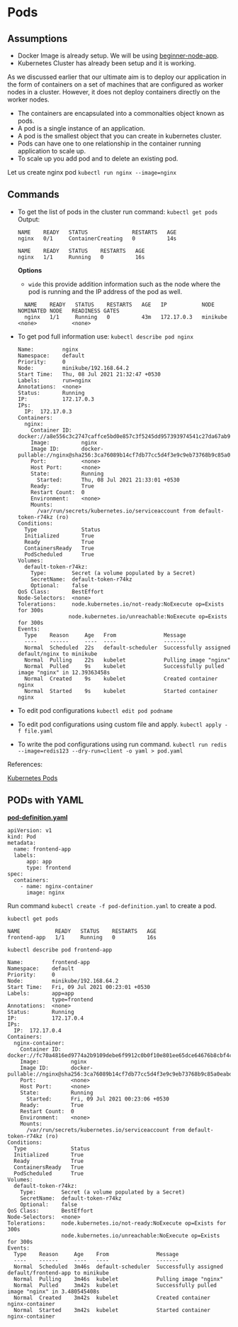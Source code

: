 # Pods

## Assumptions

- Docker Image is already setup. We will be using [beginner-node-app](https://hub.docker.com/repository/docker/prateek9958/beginner-node-app).
- Kubernetes Cluster has already been setup and it is working.

As we discussed earlier that our ultimate aim is to deploy our application in the form of containers on a set of machines that are configured as worker nodes in a cluster.
However, it does not deploy containers directly on the worker nodes.

- The containers are encapsulated into a commonalties object known as pods.
- A pod is a single instance of an application.
- A pod is the smallest object that you can create in kubernetes cluster.
- Pods can have one to one relationship in the container running application to scale up.
- To scale up you add pod and to delete an existing pod.

Let us create nginx pod `kubectl run nginx --image=nginx`

## Commands

- To get the list of pods in the cluster run command:
  `kubectl get pods`
  Output:

  ```
  NAME    READY   STATUS              RESTARTS   AGE
  nginx   0/1     ContainerCreating   0          14s
  ```

  ```
  NAME    READY   STATUS    RESTARTS   AGE
  nginx   1/1     Running   0          16s
  ```

  **Options**
  - `wide` this provide addition information such as the node where the pod is running and the IP address of the pod as well.

  ```
    NAME    READY   STATUS    RESTARTS   AGE   IP           NODE       NOMINATED NODE   READINESS GATES
    nginx   1/1     Running   0          43m   172.17.0.3   minikube   <none>           <none>
  ```

- To get pod full information use:
  `kubectl describe pod nginx`

  ```
  Name:         nginx
  Namespace:    default
  Priority:     0
  Node:         minikube/192.168.64.2
  Start Time:   Thu, 08 Jul 2021 21:32:47 +0530
  Labels:       run=nginx
  Annotations:  <none>
  Status:       Running
  IP:           172.17.0.3
  IPs:
    IP:  172.17.0.3
  Containers:
    nginx:
      Container ID:   docker://a8e556c3c2747caffce5bd0e857c3f5245dd957393974541c27da67ab96a5940
      Image:          nginx
      Image ID:       docker-pullable://nginx@sha256:3ca76089b14cf7db77cc5d4f3e9c9eb73768b9c85a0eabde1046435a6aa41c06
      Port:           <none>
      Host Port:      <none>
      State:          Running
        Started:      Thu, 08 Jul 2021 21:33:01 +0530
      Ready:          True
      Restart Count:  0
      Environment:    <none>
      Mounts:
        /var/run/secrets/kubernetes.io/serviceaccount from default-token-r74kz (ro)
  Conditions:
    Type              Status
    Initialized       True 
    Ready             True 
    ContainersReady   True 
    PodScheduled      True 
  Volumes:
    default-token-r74kz:
      Type:        Secret (a volume populated by a Secret)
      SecretName:  default-token-r74kz
      Optional:    false
  QoS Class:       BestEffort
  Node-Selectors:  <none>
  Tolerations:     node.kubernetes.io/not-ready:NoExecute op=Exists for 300s
                  node.kubernetes.io/unreachable:NoExecute op=Exists for 300s
  Events:
    Type    Reason     Age   From               Message
    ----    ------     ----  ----               -------
    Normal  Scheduled  22s   default-scheduler  Successfully assigned default/nginx to minikube
    Normal  Pulling    22s   kubelet            Pulling image "nginx"
    Normal  Pulled     9s    kubelet            Successfully pulled image "nginx" in 12.39363458s
    Normal  Created    9s    kubelet            Created container nginx
    Normal  Started    9s    kubelet            Started container nginx
  ```

- To edit pod configurations
  `kubectl edit pod podname`

- To edit pod configurations using custom file and apply.
  `kubectl apply -f file.yaml`

- To write the pod configurations using run command.
  `kubectl run redis --image=redis123 --dry-run=client -o yaml > pod.yaml`

References:

[Kubernetes Pods](https://kubernetes.io/docs/concepts/workloads/pods/)

## PODs with YAML

[**pod-definition.yaml**](/pod-definition.yaml)

```
apiVersion: v1
kind: Pod
metadata:
  name: frontend-app
  labels:
      app: app
      type: frontend
spec:
  containers:
    - name: nginx-container
      image: nginx
```

Run command `kubectl create -f pod-definition.yaml` to create a pod.

```
kubectl get pods

NAME           READY   STATUS    RESTARTS   AGE
frontend-app   1/1     Running   0          16s
```

```
kubectl describe pod frontend-app

Name:         frontend-app
Namespace:    default
Priority:     0
Node:         minikube/192.168.64.2
Start Time:   Fri, 09 Jul 2021 00:23:01 +0530
Labels:       app=app
              type=frontend
Annotations:  <none>
Status:       Running
IP:           172.17.0.4
IPs:
  IP:  172.17.0.4
Containers:
  nginx-container:
    Container ID:   docker://fc70a4816ed9774a2b9109debe6f9912c0b0f10e801ee65dce64676b8cbf4c62
    Image:          nginx
    Image ID:       docker-pullable://nginx@sha256:3ca76089b14cf7db77cc5d4f3e9c9eb73768b9c85a0eabde1046435a6aa41c06
    Port:           <none>
    Host Port:      <none>
    State:          Running
      Started:      Fri, 09 Jul 2021 00:23:06 +0530
    Ready:          True
    Restart Count:  0
    Environment:    <none>
    Mounts:
      /var/run/secrets/kubernetes.io/serviceaccount from default-token-r74kz (ro)
Conditions:
  Type              Status
  Initialized       True 
  Ready             True 
  ContainersReady   True 
  PodScheduled      True 
Volumes:
  default-token-r74kz:
    Type:        Secret (a volume populated by a Secret)
    SecretName:  default-token-r74kz
    Optional:    false
QoS Class:       BestEffort
Node-Selectors:  <none>
Tolerations:     node.kubernetes.io/not-ready:NoExecute op=Exists for 300s
                 node.kubernetes.io/unreachable:NoExecute op=Exists for 300s
Events:
  Type    Reason     Age    From               Message
  ----    ------     ----   ----               -------
  Normal  Scheduled  3m46s  default-scheduler  Successfully assigned default/frontend-app to minikube
  Normal  Pulling    3m46s  kubelet            Pulling image "nginx"
  Normal  Pulled     3m42s  kubelet            Successfully pulled image "nginx" in 3.480545408s
  Normal  Created    3m42s  kubelet            Created container nginx-container
  Normal  Started    3m42s  kubelet            Started container nginx-container
```


